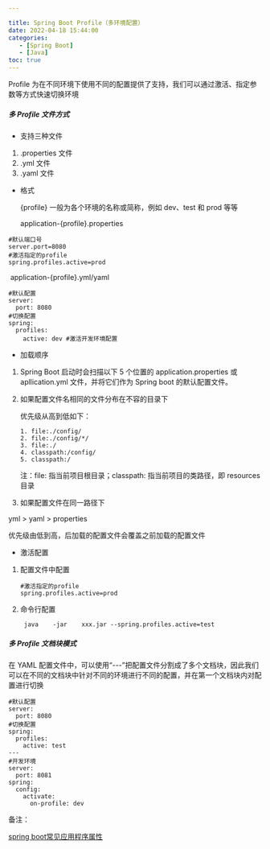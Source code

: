 ```yaml
---

title: Spring Boot Profile（多环境配置）
date: 2022-04-18 15:44:00
categories: 
   - [Spring Boot] 
   - [Java] 
toc: true
---
```



Profile 为在不同环境下使用不同的配置提供了支持，我们可以通过激活、指定参数等方式快速切换环境

<!--more-->

##### 多 Profile 文件方式

- 支持三种文件

1. .properties 文件
2. .yml 文件
3. .yaml 文件

- 格式

  {profile} 一般为各个环境的名称或简称，例如 dev、test 和 prod 等等

  application-{profile}.properties

```
#默认端口号
server.port=8080
#激活指定的profile
spring.profiles.active=prod
```

​	application-{profile}.yml/yaml

```
#默认配置
server:
  port: 8080
#切换配置
spring:
  profiles:
    active: dev #激活开发环境配置
```



- 加载顺序

1. Spring Boot 启动时会扫描以下 5 个位置的 application.properties 或 apllication.yml 文件，并将它们作为 Spring boot 的默认配置文件。

2. 如果配置文件名相同的文件分布在不容的目录下

   优先级从高到低如下：

   ```
   1. file:./config/
   2. file:./config/*/
   3. file:./
   4. classpath:/config/
   5. classpath:/
   ```

   注：file: 指当前项目根目录；classpath: 指当前项目的类路径，即 resources 目录

3. 如果配置文件在同一路径下

yml  >  yaml  >  properties

优先级由低到高，后加载的配置文件会覆盖之前加载的配置文件

- 激活配置

1. 配置文件中配置

   ```
   #激活指定的profile
   spring.profiles.active=prod
   ```

2. 命令行配置

   ```
    java	-jar	xxx.jar	--spring.profiles.active=test
   ```



##### 多 Profile 文档块模式

在 YAML 配置文件中，可以使用“---”把配置文件分割成了多个文档块，因此我们可以在不同的文档块中针对不同的环境进行不同的配置，并在第一个文档块内对配置进行切换

```
#默认配置
server:
  port: 8080
#切换配置
spring:
  profiles:
    active: test
---
#开发环境
server:
  port: 8081
spring:
  config:
    activate:
      on-profile: dev
```



备注：

[spring boot常见应用程序属性](https://docs.spring.io/spring-boot/docs/current/reference/htmlsingle/#appendix.application-properties)